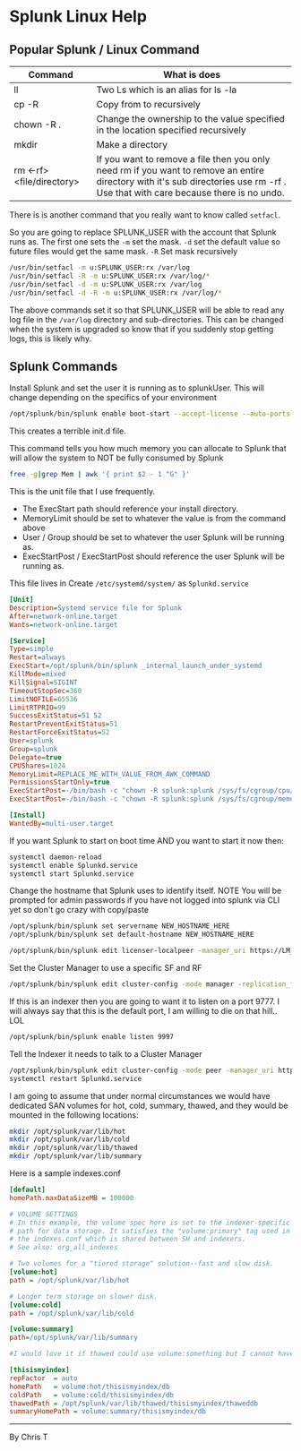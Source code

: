 # Splunk Linux Help

## Popular Splunk / Linux Command

| Command | What is does |
|---------|--------------|
| ll							| Two Ls which is an alias for ls -la |
| cp -R <src> <dest>			| Copy from <src> to <dest> recursively |
| chown -R <usr>.<grp> <path>	| Change the ownership to the value specified in the location specified recursively |
| mkdir <directory>             | Make a directory
| rm <-rf> <file/directory>     | If you want to remove a file then you only need rm <file> if you want to remove an entire directory with it's sub directories use rm -rf <directory>. Use that with care because there is no undo. |

There is is another command that you really want to know called ```setfacl```. 

So you are going to replace SPLUNK_USER with the account that Splunk runs as. The first one sets the ```-m``` set the mask. ```-d``` set the default value so future files would get the same mask. ```-R``` Set mask recursively

```sh
/usr/bin/setfacl -m u:SPLUNK_USER:rx /var/log
/usr/bin/setfacl -R -m u:SPLUNK_USER:rx /var/log/*
/usr/bin/setfacl -d -m u:SPLUNK_USER:rx /var/log
/usr/bin/setfacl -d -R -m u:SPLUNK_USER:rx /var/log/*
```
The above commands set it so that SPLUNK_USER will be able to read any log file in the ```/var/log``` directory and sub-directories. This can be changed when the system is upgraded so know that if you suddenly stop getting logs, this is likely why.


## Splunk Commands


Install Splunk and set the user it is running as to splunkUser. This will change depending
on the specifics of your environment

```sh
/opt/splunk/bin/splunk enable boot-start --accept-license --auto-ports -user splunkUser
```

This creates a terrible init.d file. 

This command tells you how much memory you can allocate to Splunk that will allow the system to NOT be fully consumed by Splunk

```sh
free -g|grep Mem | awk '{ print $2 - 1 "G" }'
```

This is the unit file that I use frequently. 

- The ExecStart path should reference your install directory. 
- MemoryLimit should be set to whatever the value is from the command above
- User / Group should be set to whatever the user Splunk will be running as.
- ExecStartPost / ExecStartPost should reference the user Splunk will be running as.

This file lives in Create ```/etc/systemd/system/``` as ```Splunkd.service```

```ini
[Unit]
Description=Systemd service file for Splunk
After=network-online.target
Wants=network-online.target

[Service]
Type=simple
Restart=always
ExecStart=/opt/splunk/bin/splunk _internal_launch_under_systemd
KillMode=mixed
KillSignal=SIGINT
TimeoutStopSec=360
LimitNOFILE=65536
LimitRTPRIO=99
SuccessExitStatus=51 52
RestartPreventExitStatus=51
RestartForceExitStatus=52
User=splunk
Group=splunk
Delegate=true
CPUShares=1024
MemoryLimit=REPLACE_ME_WITH_VALUE_FROM_AWK_COMMAND
PermissionsStartOnly=true
ExecStartPost=-/bin/bash -c "chown -R splunk:splunk /sys/fs/cgroup/cpu/system.slice/%n"
ExecStartPost=-/bin/bash -c "chown -R splunk:splunk /sys/fs/cgroup/memory/system.slice/%n"

[Install]
WantedBy=multi-user.target

```

If you want Splunk to start on boot time AND you want to start it now then:

```sh
systemctl daemon-reload
systemctl enable Splunkd.service
systemctl start Splunkd.service
``` 

Change the hostname that Splunk uses to identify itself. NOTE You will be prompted for admin passwords if you have not logged into splunk via CLI yet so don't go crazy with copy/paste

```sh
/opt/splunk/bin/splunk set servername NEW_HOSTNAME_HERE
/opt/splunk/bin/splunk set default-hostname NEW_HOSTNAME_HERE
```


```sh
/opt/splunk/bin/splunk edit licenser-localpeer -manager_uri https://LM_SVR_IP:8089
```

Set the Cluster Manager to use a specific SF and RF

```sh
/opt/splunk/bin/splunk edit cluster-config -mode manager -replication_factor INT_RF_VALUE -search_factor INT_SF_VALUE -secret mysupersecretpassword
```

If this is an indexer then you are going to want it to listen on a port 9777. I will always say that this is the default port, I am willing to die on that hill.. LOL

```sh
/opt/splunk/bin/splunk enable listen 9997
```

Tell the Indexer it needs to talk to a Cluster Manager

```sh
/opt/splunk/bin/splunk edit cluster-config -mode peer -manager_uri https://CM_SVR_IP:8089 -secret mysupersecretpassword -replication_port 9100
systemctl restart Splunkd.service

```

I am going to assume that under normal circumstances we would have dedicated SAN volumes for hot, cold, summary, thawed, and they would be mounted in the following locations:

```sh
mkdir /opt/splunk/var/lib/hot
mkdir /opt/splunk/var/lib/cold
mkdir /opt/splunk/var/lib/thawed
mkdir /opt/splunk/var/lib/summary
```

Here is a sample indexes.conf

```ini
[default]
homePath.maxDataSizeMB = 100000

# VOLUME SETTINGS
# In this example, the volume spec here is set to the indexer-specific
# path for data storage. It satisfies the "volume:primary" tag used in
# the indexes.conf which is shared between SH and indexers.
# See also: org_all_indexes

# Two volumes for a "tiered storage" solution--fast and slow disk.
[volume:hot]
path = /opt/splunk/var/lib/hot

# Longer term storage on slower disk.
[volume:cold]
path = /opt/splunk/var/lib/cold

[volume:summary]
path=/opt/splunk/var/lib/summary

#I would love it if thawed could use volume:something but I cannot have everything I guess

[thisismyindex]
repFactor  = auto
homePath   = volume:hot/thisismyindex/db
coldPath   = volume:cold/thisismyindex/db
thawedPath = /opt/splunk/var/lib/thawed/thisismyindex/thaweddb
summaryHomePath = volume:summary/thisismyindex/db

```

---

By Chris T